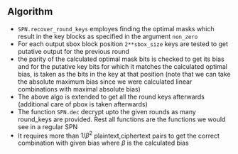 ## Algorithm
- `SPN.recover_round_keys` employes finding the optimal masks which result in the key blocks as specified in the argument `non_zero`
- For each output sbox block position `2**sbox_size` keys are tested to get putative output for the previous round
- the parity of the calculated optimal mask bits is checked to get its bias and for the putative key bits for which it matches the calculated optimal bias, is taken as the bits in the key at that position (note that we can take the absolute maximum bias since we were calculated linear combinations with maximal absolute bias)
- The above algo is extended to get all the round keys afterwards (additional care of pbox is taken afterwards)
- The function `SPN.dec` decrypt upto the given rounds as many round_keys are provided. Rest all functions are the functions we would see in a regular SPN
- It requires more than $1/\beta^2$ plaintext,ciphertext pairs to get the correct combination with given bias where $\beta$ is the calculated bias